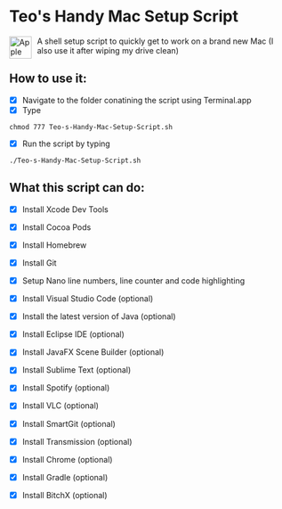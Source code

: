 # Teo's Handy Mac Setup Script

<img src="https://upload.wikimedia.org/wikipedia/commons/thumb/8/84/Apple_Computer_Logo_rainbow.svg/800px-Apple_Computer_Logo_rainbow.svg.png"
     alt="Apple Icon"
     style="float: left; margin-right: 10px;"
     width="40" height="40" />


A shell setup script to quickly get to work on a brand new Mac (I also use it after wiping my drive clean)

## How to use it:

- [x] Navigate to the folder conatining the script using Terminal.app
- [x] Type 
```
chmod 777 Teo-s-Handy-Mac-Setup-Script.sh
```
- [x] Run the script by typing
```
./Teo-s-Handy-Mac-Setup-Script.sh
```


## What this script can do:

- [x] Install Xcode Dev Tools
- [x] Install Cocoa Pods
- [x] Install Homebrew
- [x] Install Git
- [x] Setup Nano line numbers, line counter and code highlighting
- [x] Install Visual Studio Code (optional)
- [x] Install the latest version of Java (optional)
- [x] Install Eclipse IDE (optional)
- [x] Install JavaFX Scene Builder (optional)
- [x] Install Sublime Text (optional)
- [x] Install Spotify (optional)
- [x] Install VLC (optional)
- [x] Install SmartGit (optional)
- [x] Install Transmission (optional)
- [x] Install Chrome (optional)
- [x] Install Gradle (optional)
- [x] Install BitchX (optional)

